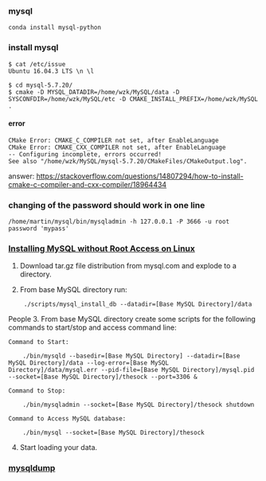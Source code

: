 
### mysql
```
conda install mysql-python
```


### install mysql
```
$ cat /etc/issue
Ubuntu 16.04.3 LTS \n \l
```

```
$ cd mysql-5.7.20/
$ cmake -D MYSQL_DATADIR=/home/wzk/MySQL/data -D SYSCONFDIR=/home/wzk/MySQL/etc -D CMAKE_INSTALL_PREFIX=/home/wzk/MySQL .
```

#### error
```
CMake Error: CMAKE_C_COMPILER not set, after EnableLanguage
CMake Error: CMAKE_CXX_COMPILER not set, after EnableLanguage
-- Configuring incomplete, errors occurred!
See also "/home/wzk/MySQL/mysql-5.7.20/CMakeFiles/CMakeOutput.log".
```

answer:
https://stackoverflow.com/questions/14807294/how-to-install-cmake-c-compiler-and-cxx-compiler/18964434



###  changing of the password should work in one line
```
/home/martin/mysql/bin/mysqladmin -h 127.0.0.1 -P 3666 -u root password 'mypass'
```


### [Installing MySQL without Root Access on Linux](http://www.bluecrownsoftware.com/article/271/Installing-MySQL-without-Root-Access-on-Linux)
1. Download tar.gz file distribution from mysql.com and explode to a directory.

2. From base MySQL directory run:

        ./scripts/mysql_install_db --datadir=[Base MySQL Directory]/data

People
3. From base MySQL directory create some scripts for the following commands to start/stop and access command line:

    Command to Start: 

        ./bin/mysqld --basedir=[Base MySQL Directory] --datadir=[Base MySQL Directory]/data --log-error=[Base MySQL Directory]/data/mysql.err --pid-file=[Base MySQL Directory]/mysql.pid --socket=[Base MySQL Directory]/thesock --port=3306 &

    Command to Stop:
 
        ./bin/mysqladmin --socket=[Base MySQL Directory]/thesock shutdown

    Command to Access MySQL database:
 
        ./bin/mysql --socket=[Base MySQL Directory]/thesock

4. Start loading your data.

### [mysqldump](https://dev.mysql.com/doc/refman/5.7/en/mysqldump.html)


